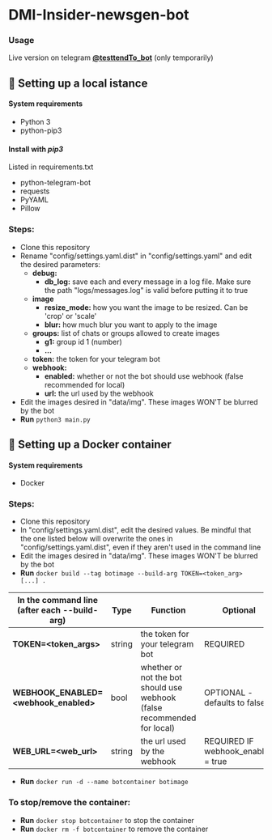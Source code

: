 # DMI-Insider-newsgen-bot

### Usage
Live version on telegram [**@testtendTo_bot**](https://telegram.me/testtendTo_bot) (only temporarily)

## :wrench: Setting up a local istance

#### System requirements
- Python 3
- python-pip3

#### Install with *pip3*
Listed in requirements.txt
- python-telegram-bot
- requests
- PyYAML
- Pillow

### Steps:
- Clone this repository
- Rename "config/settings.yaml.dist" in "config/settings.yaml" and edit the desired parameters:
	- **debug:**
		- **db_log:** save each and every message in a log file. Make sure the path "logs/messages.log" is valid before putting it to true
	- **image**
		- **resize_mode:** how you want the image to be resized. Can be 'crop' or 'scale'
		- **blur:** how much blur you want to apply to the image
	- **groups:** list of chats or groups allowed to create images
		- **g1:** group id 1 (number)
		- **...**
	- **token:** the token for your telegram bot
	- **webhook:**
		- **enabled:** whether or not the bot should use webhook (false recommended for local)
		- **url:** the url used by the webhook
- Edit the images desired in "data/img". These images WON'T be blurred by the bot
- **Run** `python3 main.py`

## :whale: Setting up a Docker container

#### System requirements
- Docker

### Steps:
- Clone this repository
- In "config/settings.yaml.dist", edit the desired values. Be mindful that the one listed below will overwrite the ones in "config/settings.yaml.dist", even if they aren't used in the command line
- Edit the images desired in "data/img". These images WON'T be blurred by the bot
- **Run** `docker build --tag botimage --build-arg TOKEN=<token_arg> [...] .` 

| In the command line <br>(after each --build-arg) | Type | Function | Optional |
| --- | --- | --- | --- |
| **TOKEN=<token_args>** | string | the token for your telegram bot | REQUIRED |
| **WEBHOOK_ENABLED=<webhook_enabled>** | bool | whether or not the bot should use webhook<br>(false recommended for local) | OPTIONAL - defaults to false |
| **WEB_URL=<web_url>** | string | the url used by the webhook | REQUIRED IF<br>webhook_enabled = true |

- **Run** `docker run -d --name botcontainer botimage`

### To stop/remove the container:
- **Run** `docker stop botcontainer` to stop the container
- **Run** `docker rm -f botcontainer` to remove the container